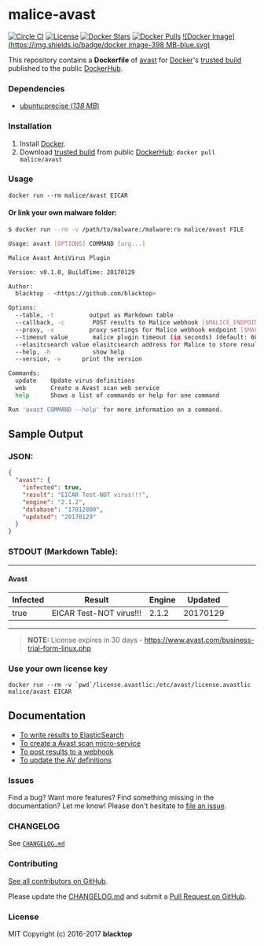 malice-avast
============

[![Circle CI](https://circleci.com/gh/maliceio/malice-avast.png?style=shield)](https://circleci.com/gh/maliceio/malice-avast) [![License](http://img.shields.io/:license-mit-blue.svg)](http://doge.mit-license.org) [![Docker Stars](https://img.shields.io/docker/stars/malice/avast.svg)](https://hub.docker.com/r/malice/avast/) [![Docker Pulls](https://img.shields.io/docker/pulls/malice/avast.svg)](https://hub.docker.com/r/malice/avast/) [![Docker Image](https://img.shields.io/badge/docker image-398 MB-blue.svg)](https://hub.docker.com/r/malice/avast/)

This repository contains a **Dockerfile** of [avast](https://www.avast.com/en-us/linux-server-antivirus) for [Docker](https://www.docker.io/)'s [trusted build](https://index.docker.io/u/malice/avast/) published to the public [DockerHub](https://index.docker.io/).

### Dependencies

-	[ubuntu:precise (*138 MB*\)](https://hub.docker.com/_/ubuntu/)

### Installation

1.	Install [Docker](https://www.docker.io/).
2.	Download [trusted build](https://hub.docker.com/r/malice/avast/) from public [DockerHub](https://hub.docker.com): `docker pull malice/avast`

### Usage

```
docker run --rm malice/avast EICAR
```

#### Or link your own malware folder:

```bash
$ docker run --rm -v /path/to/malware:/malware:ro malice/avast FILE

Usage: avast [OPTIONS] COMMAND [arg...]

Malice Avast AntiVirus Plugin

Version: v0.1.0, BuildTime: 20170129

Author:
  blacktop - <https://github.com/blacktop>

Options:
  --table, -t	       output as Markdown table
  --callback, -c	    POST results to Malice webhook [$MALICE_ENDPOINT]
  --proxy, -x	       proxy settings for Malice webhook endpoint [$MALICE_PROXY]
  --timeout value       malice plugin timeout (in seconds) (default: 60) [$MALICE_TIMEOUT]    
  --elasitcsearch value elasitcsearch address for Malice to store results [$MALICE_ELASTICSEARCH]   
  --help, -h	        show help
  --version, -v	     print the version

Commands:
  update	Update virus definitions
  web       Create a Avast scan web service  
  help		Shows a list of commands or help for one command

Run 'avast COMMAND --help' for more information on a command.
```

Sample Output
-------------

### JSON:

```json
{
  "avast": {
    "infected": true,
    "result": "EICAR Test-NOT virus!!!",
    "engine": "2.1.2",
    "database": "17012800",
    "updated": "20170129"
  }
}
```

### STDOUT (Markdown Table):

---

#### Avast

| Infected | Result                  | Engine | Updated  |
|----------|-------------------------|--------|----------|
| true     | EICAR Test-NOT virus!!! | 2.1.2  | 20170129 |

---

> **NOTE:** License expires in 30 days - https://www.avast.com/business-trial-form-linux.php

### Use your own license key

```
docker run --rm -v `pwd`/license.avastlic:/etc/avast/license.avastlic malice/avast EICAR
```

Documentation
-------------

-	[To write results to ElasticSearch](https://github.com/maliceio/malice-avast/blob/master/docs/elasticsearch.md)
-	[To create a Avast scan micro-service](https://github.com/maliceio/malice-avast/blob/master/docs/web.md)
-	[To post results to a webhook](https://github.com/maliceio/malice-avast/blob/master/docs/callback.md)
-	[To update the AV definitions](https://github.com/maliceio/malice-avast/blob/master/docs/update.md)

### Issues

Find a bug? Want more features? Find something missing in the documentation? Let me know! Please don't hesitate to [file an issue](https://github.com/maliceio/malice-avast/issues/new).

### CHANGELOG

See [`CHANGELOG.md`](https://github.com/maliceio/malice-avast/blob/master/CHANGELOG.md)

### Contributing

[See all contributors on GitHub](https://github.com/maliceio/malice-avast/graphs/contributors).

Please update the [CHANGELOG.md](https://github.com/maliceio/malice-avast/blob/master/CHANGELOG.md) and submit a [Pull Request on GitHub](https://help.github.com/articles/using-pull-requests/).

### License

MIT Copyright (c) 2016-2017 **blacktop**
